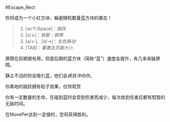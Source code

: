 #Escape_Rect

你将成为一个小红方块，躲避随机数量蓝方块的袭击！

>1. [w/↑/Space]：*跳跃*
>2. [s/↓]：*技能：屏障*
>3. [a/←]、[d/→]：*左右移动*
>4. [TAB]：*重置主页面大小*

屏障在前期很有用，但是后期的蓝方块（简称“蓝”）速度会提升，有几率突破屏障。

静止不动的你会吸引蓝，他们会*疯狂冲向你*。

你离地的跳跃拥有粒子效果，仅供观赏

你有一定数量的生命，在碰到蓝时会受到伤害而减少，每次收到伤害后都有短暂的无敌时间。

在MovePer达到一定值时，您将获得胜利。